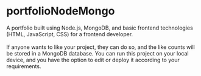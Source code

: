 # portfolioNodeMongo
A portfolio built using Node.js, MongoDB, and basic frontend technologies (HTML, JavaScript, CSS) for a frontend developer.
<br>
<br>
If anyone wants to like your project, they can do so, and the like counts will be stored in a MongoDB database. You can run this project on your local device, and you have the option to edit or deploy it according to your requirements.
